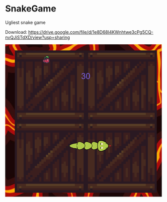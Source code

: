 # SnakeGame
Ugliest snake game 

Download: https://drive.google.com/file/d/1e8D68l4KWnhtwe3cPg5CQ-nvQJiSTdXD/view?usp=sharing

![Screenshot](screenshot.png)
  
